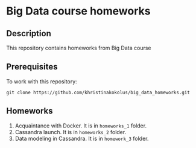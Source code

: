 # Big Data course homeworks

## Description

This repository contains homeworks from Big Data course


## Prerequisites

To work with this repository:

```
git clone https://github.com/khristinakokolus/big_data_homeworks.git
```


## Homeworks

1. Acquaintance with Docker. It is in ```homeworks_1``` folder.
2. Cassandra launch. It is in ```homeworks_2``` folder.
3. Data modeling in Cassandra. It is in ```homework_3``` folder.